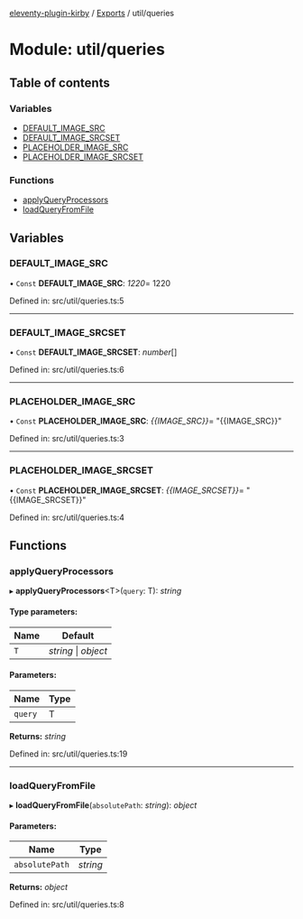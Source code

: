 [eleventy-plugin-kirby](../README.md) / [Exports](../modules.md) / util/queries

# Module: util/queries

## Table of contents

### Variables

- [DEFAULT\_IMAGE\_SRC](util_queries.md#default_image_src)
- [DEFAULT\_IMAGE\_SRCSET](util_queries.md#default_image_srcset)
- [PLACEHOLDER\_IMAGE\_SRC](util_queries.md#placeholder_image_src)
- [PLACEHOLDER\_IMAGE\_SRCSET](util_queries.md#placeholder_image_srcset)

### Functions

- [applyQueryProcessors](util_queries.md#applyqueryprocessors)
- [loadQueryFromFile](util_queries.md#loadqueryfromfile)

## Variables

### DEFAULT\_IMAGE\_SRC

• `Const` **DEFAULT\_IMAGE\_SRC**: *1220*= 1220

Defined in: src/util/queries.ts:5

___

### DEFAULT\_IMAGE\_SRCSET

• `Const` **DEFAULT\_IMAGE\_SRCSET**: *number*[]

Defined in: src/util/queries.ts:6

___

### PLACEHOLDER\_IMAGE\_SRC

• `Const` **PLACEHOLDER\_IMAGE\_SRC**: *{{IMAGE_SRC}}*= "{{IMAGE\_SRC}}"

Defined in: src/util/queries.ts:3

___

### PLACEHOLDER\_IMAGE\_SRCSET

• `Const` **PLACEHOLDER\_IMAGE\_SRCSET**: *{{IMAGE_SRCSET}}*= "{{IMAGE\_SRCSET}}"

Defined in: src/util/queries.ts:4

## Functions

### applyQueryProcessors

▸ **applyQueryProcessors**<T\>(`query`: T): *string*

#### Type parameters:

Name | Default |
------ | ------ |
`T` | *string* \\| *object* |

#### Parameters:

Name | Type |
------ | ------ |
`query` | T |

**Returns:** *string*

Defined in: src/util/queries.ts:19

___

### loadQueryFromFile

▸ **loadQueryFromFile**(`absolutePath`: *string*): *object*

#### Parameters:

Name | Type |
------ | ------ |
`absolutePath` | *string* |

**Returns:** *object*

Defined in: src/util/queries.ts:8
